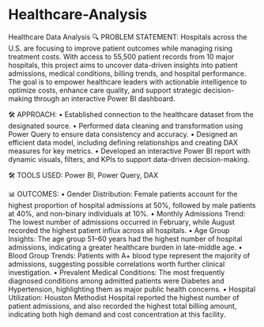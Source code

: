 # Healthcare-Analysis
Healthcare Data Analysis 
🔍 PROBLEM STATEMENT:
Hospitals across the U.S. are focusing to improve patient outcomes while managing rising treatment costs. With access to 55,500 patient records from 10 major hospitals, this project aims to uncover 
data-driven insights into patient admissions, medical conditions, billing trends, and hospital performance. The goal is to empower healthcare leaders with actionable intelligence to optimize costs, 
enhance care quality, and support strategic decision-making through an interactive Power BI dashboard.

🛠️ APPROACH:
•	Established connection to the healthcare dataset from the designated source.
•	Performed data cleaning and transformation using Power Query to ensure data consistency and accuracy.
•	Designed an efficient data model, including defining relationships and creating DAX measures for key metrics.
•	Developed an interactive Power BI report with dynamic visuals, filters, and KPIs to support data-driven decision-making.

🛠️ TOOLS USED:
       Power BI, Power Query, DAX
       
📊 OUTCOMES:
•	Gender Distribution: Female patients account for the highest proportion of hospital admissions at 50%, followed by male patients at 40%, and non-binary individuals at 10%.
•	Monthly Admissions Trend: The lowest number of admissions occurred in February, while August recorded the highest patient influx across all hospitals.
•	Age Group Insights: The age group 51–60 years had the highest number of hospital admissions, indicating a greater healthcare burden in late-middle age.
•	Blood Group Trends: Patients with A+ blood type represent the majority of admissions, suggesting possible correlations worth further clinical investigation.
•	Prevalent Medical Conditions: The most frequently diagnosed conditions among admitted patients were Diabetes and Hypertension, highlighting them as major public health concerns.
•	Hospital Utilization: Houston Methodist Hospital reported the highest number of patient admissions, and also recorded the highest total billing amount, indicating both high demand and cost concentration at this facility.

